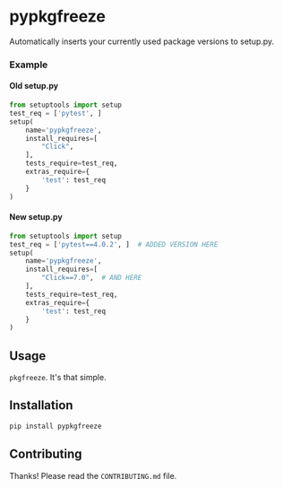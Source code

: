 # pypkgfreeze

Automatically inserts your currently used package versions to setup.py.

### Example

#### Old setup.py

```py
from setuptools import setup
test_req = ['pytest', ]
setup(
    name='pypkgfreeze',
    install_requires=[
        "Click",
    ],
    tests_require=test_req,
    extras_require={
        'test': test_req
    }
)
```

#### New setup.py

```py
from setuptools import setup
test_req = ['pytest==4.0.2', ]  # ADDED VERSION HERE
setup(
    name='pypkgfreeze',
    install_requires=[
        "Click==7.0",  # AND HERE
    ],
    tests_require=test_req,
    extras_require={
        'test': test_req
    }
)
```

## Usage

`pkgfreeze`. It's that simple.

## Installation

```py
pip install pypkgfreeze
```

## Contributing

Thanks! Please read the `CONTRIBUTING.md` file.
